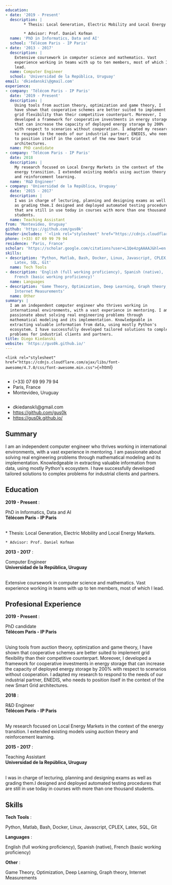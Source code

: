 ```yaml
---
education:
- date: '2019 - Present'
  description: |
        * Thesis: Local Generation, Electric Mobility and Local Energy Markets.

        * Advisor: Prof. Daniel Kofman
  name: 'PhD in Informatics, Data and AI'
  school: 'Télécom Paris - IP Paris'
- date: '2013 - 2017'
  description: |
    Extensive coursework in computer science and mathematics. Vast
    experience working in teams with up to ten members, most of which I
    lead.
  name: Computer Engineer
  school: 'Universidad de la República, Uruguay'
email: 'dkiedanski\@gmail.com'
experience:
- company: 'Télécom Paris - IP Paris'
  date: '2019 - Present'
  description: |
    Using tools from auction theory, optimization and game theory, I
    have shown that cooperative schemes are better suited to implement
    grid flexibility than their competitive counterpart. Moreover, I
    developed a framework for cooperative investments in energy storage
    that can increase the capacity of deployed energy storage by 200%
    with respect to scenarios without cooperation. I adapted my research
    to respond to the needs of our industrial partner, ENEDIS, who needs
    to position itself in the context of the new Smart Grid
    architectures.
  name: PhD candidate
- company: 'Télécom Paris - IP Paris'
  date: 2018
  description: |
    My research focused on Local Energy Markets in the context of the
    energy transition. I extended existing models using auction theory
    and reinforcement learning.
  name: 'R&D Engineer'
- company: 'Universidad de la República, Uruguay'
  date: '2015 - 2017'
  description: |
    I was in charge of lecturing, planning and designing exams as well
    as grading them.I designed and deployed automated testing procedures
    that are still in use today in courses with more than one thousand
    students.
  name: Teaching Assistant
from: 'Montevideo, Uruguay'
github: 'https://github.com/gus0k'
header-includes: '`<link rel="stylesheet" href="https://cdnjs.cloudflare.com/ajax/libs/font-awesome/4.7.0/css/font-awesome.min.css">`{=html}'
phone: (+33) 07 69 99 79 94
residence: 'Paris, France'
scholar: 'https://scholar.google.com/citations?user=L1Qe4zgAAAAJ&hl=en'
skills:
- description: 'Python, Matlab, Bash, Docker, Linux, Javascript, CPLEX,
    Latex, SQL, Git'
  name: Tech Tools
- description: 'English (full working proficiency), Spanish (native),
    French (basic working proficiency)'
  name: Languages
- description: 'Game Theory, Optimization, Deep Learning, Graph theory,
    Internet Measurements'
  name: Other
summary: |
  I am an independent computer engineer who thrives working in
  international environments, with a vast experience in mentoring. I am
  passionate about solving real engineering problems through
  mathematical modeling and its implementation. Knowledgeable in
  extracting valuable information from data, using mostly Python's
  ecosystem. I have successfully developed tailored solutions to complex
  problems for industrial clients and partners.
title: Diego Kiedanski
website: 'https://gus0k.github.io/'
---
```


`<link rel="stylesheet" href="https://cdnjs.cloudflare.com/ajax/libs/font-awesome/4.7.0/css/font-awesome.min.css">`{=html}




<div class="row">

<div class="column">
<ul class="fa-ul">
<li> <span class="fa-li"> <i class="fa fa-phone"></i></span> (+33) 07 69
99 79 94</li>
<li> <span class="fa-li"> <i class="fa fa-map-marker"></i></span> Paris,
France</li>
<li> <span class="fa-li"> <i class="fa fa-home"></i></span> Montevideo,
Uruguay</li>
</ul>

</div>

<div class="column, right">
<ul class="fa-ul">
<li> <span class="fa-li"> <i class="fa fa-envelope"></i></span> dkiedanski\@gmail.com</li>
<li> <span class="fa-li"> <i class="fa fa-github"></i></span> <a href="https://github.com/gus0k"> https://github.com/gus0k </a> </li>
<li> <span class="fa-li"> <i class="fa fa-globe"></i></span> <a href="https://gus0k.github.io/"> https://gus0k.github.io/ </a></li>
</ul>
</div>

</div>


## Summary

I am an independent computer engineer who thrives working in
international environments, with a vast experience in mentoring. I am
passionate about solving real engineering problems through mathematical
modeling and its implementation. Knowledgeable in extracting valuable
information from data, using mostly Python's ecosystem. I have
successfully developed tailored solutions to complex problems for
industrial clients and partners.

## Education

**2019 - Present**
:    <div class="left"> PhD in Informatics, Data and
AI </div> <div class="right"> **Télécom Paris - IP Paris** </div> <br> 
    <p> * Thesis: Local Generation, Electric Mobility and Local Energy Markets.

    * Advisor: Prof. Daniel Kofman

 </p>

**2013 - 2017**
:    <div class="left"> Computer
Engineer </div> <div class="right"> **Universidad de la República,
Uruguay** </div> <br> 
    <p> Extensive coursework in computer science and mathematics. Vast
experience working in teams with up to ten members, most of which I
lead.

 </p>



## Profesional Experience

**2019 - Present**
:    <div class="left"> PhD
candidate </div> <div class="right"> **Télécom Paris - IP
Paris** </div> <br> 
    <p> Using tools from auction theory, optimization and game theory, I
have shown that cooperative schemes are better suited to implement grid
flexibility than their competitive counterpart. Moreover, I developed a
framework for cooperative investments in energy storage that can
increase the capacity of deployed energy storage by 200% with respect to
scenarios without cooperation. I adapted my research to respond to the
needs of our industrial partner, ENEDIS, who needs to position itself in
the context of the new Smart Grid architectures.

 </p>

**2018**
:    <div class="left"> R&D
Engineer </div> <div class="right"> **Télécom Paris - IP
Paris** </div> <br> 
    <p> My research focused on Local Energy Markets in the context of
the energy transition. I extended existing models using auction theory
and reinforcement learning.

 </p>

**2015 - 2017**
:    <div class="left"> Teaching
Assistant </div> <div class="right"> **Universidad de la República,
Uruguay** </div> <br> 
    <p> I was in charge of lecturing, planning and designing exams as
well as grading them.I designed and deployed automated testing
procedures that are still in use today in courses with more than one
thousand students.

 </p>


## Skills

**Tech Tools**
:   <p> Python, Matlab, Bash, Docker, Linux, Javascript, CPLEX, Latex,
SQL, Git </p>


**Languages**
:   <p> English (full working proficiency), Spanish (native), French
(basic working proficiency) </p>


**Other**
:   <p> Game Theory, Optimization, Deep Learning, Graph theory, Internet
Measurements </p>
